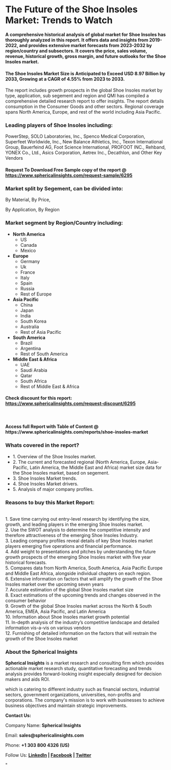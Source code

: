 <h1><strong>The Future of the Shoe Insoles Market: Trends to Watch</strong></h1>
<p><strong>A comprehensive historical analysis of global market for Shoe Insoles has thoroughly analyzed in this report. It offers data and insights from 2019-2022, and provides extensive market forecasts from 2023-2032 by region/country and subsectors. It covers the price, sales volume, revenue, historical growth, gross margin, and future outlooks for the Shoe Insoles market.</strong></p>
<h4><strong>The Shoe Insoles Market Size is Anticipated to Exceed USD 8.97 Billion by 2033, Growing at a CAGR of 4.55% from 2023 to 2033.</strong></h4>
<p>The report includes growth prospects in the global Shoe Insoles market by type, application, sub segement and region and QMI has compiled a comprehensive detailed research report to offer insights. The report details consumption in the Consumer Goods and other sectors. Regional coverage spans North America, Europe, and rest of the world including Asia Pacific.</p>
<h3><strong>Leading players of Shoe Insoles including:</strong></h3>
<p>PowerStep, SOLO Laboratories, Inc., Spenco Medical Corporation, Superfeet Worldwide, Inc., New Balance Athletics, Inc., Texon International Group, Bauerfeind AG, Foot Science International, PROFOOT INC., Rehband, YONEX Co., Ltd., Asics Corporation, Aetrex Inc., Decathlon, and Other Key Vendors</p>
<h4>Request To Download Free Sample copy of the report @ <a href="https://www.sphericalinsights.com/request-sample/6295">https://www.sphericalinsights.com/request-sample/6295</a></h4>
<h3><strong>Market split by Segement, can be divided into:</strong></h3>
<p>By Material, By Price,</p>
<p>By Application, By Region</p>
<h3><strong>Market segment by Region/Country including:</strong></h3>
<ul>
<li><strong>North America</strong>
<ul>
<li>US</li>
<li>Canada</li>
<li>Mexico</li>
</ul>
</li>
<li><strong>Europe</strong>
<ul>
<li>Germany</li>
<li>Uk</li>
<li>France</li>
<li>Italy</li>
<li>Spain</li>
<li>Russia</li>
<li>Rest of Europe</li>
</ul>
</li>
<li><strong>Asia Pacific</strong>
<ul>
<li>China</li>
<li>Japan</li>
<li>India</li>
<li>South Korea</li>
<li>Australia</li>
<li>Rest of Asia Pacific</li>
</ul>
</li>
<li><strong>South America</strong>
<ul>
<li>Brazil</li>
<li>Argentina</li>
<li>Rest of South America</li>
</ul>
</li>
<li><strong>Middle East &amp; Africa</strong>
<ul>
<li>UAE</li>
<li>Saudi Arabia</li>
<li>Qatar</li>
<li>South Africa</li>
<li>Rest of Middle East &amp; Africa</li>
</ul>
</li>
</ul>
<h4>Check discount for this report: <a href="https://www.sphericalinsights.com/request-discount/6295">https://www.sphericalinsights.com/request-discount/6295</a></h4>
<p>&nbsp;</p>
<h4>Access full Report with Table of Content @ <a>https://www.sphericalinsights.com/reports/shoe-insoles-market</a></h4>
<h3><strong>Whats covered in the report?</strong></h3>
<ul>
<li>1. Overview of the Shoe Insoles market.</li>
<li>2. The current and forecasted regional (North America, Europe, Asia-Pacific, Latin America, the Middle East and Africa) market size data for the Shoe Insoles market, based on segement.</li>
<li>3. Shoe Insoles Market trends.</li>
<li>4. Shoe Insoles Market drivers.</li>
<li>5. Analysis of major company profiles.</li>
</ul>
<h3><strong>Reasons to buy this Market Report:</strong></h3>
<p><br /> 1. Save time carrying out entry-level research by identifying the size, growth, and leading players in the emerging Shoe Insoles market.<br /> 2. Use the SWOT analysis to determine the competitive intensity and therefore attractiveness of the emerging Shoe Insoles Industry.<br /> 3. Leading company profiles reveal details of key Shoe Insoles market players emerging five operations and financial performance.<br /> 4. Add weight to presentations and pitches by understanding the future growth prospects of the emerging Shoe Insoles market with five year historical forecasts.<br /> 5. Compares data from North America, South America, Asia Pacific Europe and Middle East Africa, alongside individual chapters on each region.<br /> 6. Extensive information on factors that will amplify the growth of the Shoe Insoles market over the upcoming seven years<br /> 7. Accurate estimation of the global Shoe Insoles market size <br /> 8. Exact estimations of the upcoming trends and changes observed in the consumer behavior <br /> 9. Growth of the global Shoe Insoles market across the North &amp; South America, EMEA, Asia Pacific, and Latin America<br /> 10. Information about Shoe Insoles market growth potential<br /> 11. In-depth analysis of the industry&rsquo;s competitive landscape and detailed information vis-a-vis on various vendors<br /> 12. Furnishing of detailed information on the factors that will restrain the growth of the Shoe Insoles market</p>
<h3><strong>About the Spherical Insights</strong></h3>
<p><strong>Spherical Insights</strong> is a market research and consulting firm which provides actionable market research study, quantitative forecasting and trends analysis provides forward-looking insight especially designed for decision makers and aids ROI.</p>
<p>which is catering to different industry such as financial sectors, industrial sectors, government organizations, universities, non-profits and corporations. The company's mission is to work with businesses to achieve business objectives and maintain strategic improvements.</p>
<p><strong>Contact Us:</strong></p>
<p>Company Name: <strong>Spherical Insights</strong></p>
<p>Email: <strong>sales@sphericalinsights.com</strong></p>
<p>Phone: <strong>+1 303 800 4326 (US)</strong></p>
<p>Follow Us: <strong><a href="https://www.linkedin.com/company/spherical-insight/"><u>LinkedIn</u></a> | <a href="https://www.facebook.com/sphericalinsights22"><u>Facebook</u></a> | <a href="https://twitter.com/SInsights_US"><u>Twitter</u></a></strong></p>
<p>"</p>
